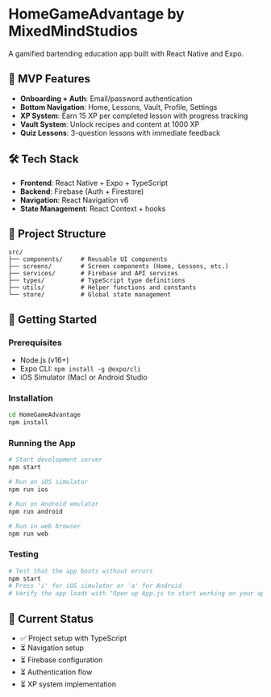 # HomeGameAdvantage by MixedMindStudios

A gamified bartending education app built with React Native and Expo.

## 🎯 MVP Features
- **Onboarding + Auth**: Email/password authentication
- **Bottom Navigation**: Home, Lessons, Vault, Profile, Settings
- **XP System**: Earn 15 XP per completed lesson with progress tracking
- **Vault System**: Unlock recipes and content at 1000 XP
- **Quiz Lessons**: 3-question lessons with immediate feedback

## 🛠 Tech Stack
- **Frontend**: React Native + Expo + TypeScript
- **Backend**: Firebase (Auth + Firestore)
- **Navigation**: React Navigation v6
- **State Management**: React Context + hooks

## 📁 Project Structure
```
src/
├── components/     # Reusable UI components
├── screens/        # Screen components (Home, Lessons, etc.)
├── services/       # Firebase and API services
├── types/          # TypeScript type definitions
├── utils/          # Helper functions and constants
└── store/          # Global state management
```

## 🚀 Getting Started

### Prerequisites
- Node.js (v16+)
- Expo CLI: `npm install -g @expo/cli`
- iOS Simulator (Mac) or Android Studio

### Installation
```bash
cd HomeGameAdvantage
npm install
```

### Running the App
```bash
# Start development server
npm start

# Run on iOS simulator
npm run ios

# Run on Android emulator  
npm run android

# Run in web browser
npm run web
```

### Testing
```bash
# Test that the app boots without errors
npm start
# Press 'i' for iOS simulator or 'a' for Android
# Verify the app loads with "Open up App.js to start working on your app!"
```

## 📱 Current Status
- ✅ Project setup with TypeScript
- ⏳ Navigation setup
- ⏳ Firebase configuration
- ⏳ Authentication flow
- ⏳ XP system implementation